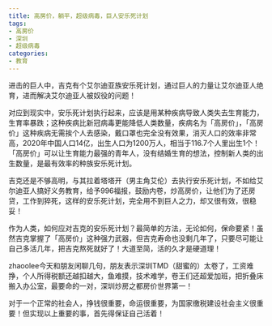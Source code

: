 ```yaml
---
title: 高房价，躺平，超级病毒，巨人安乐死计划
tags: 
- 高房价
- 深圳
- 超级病毒
categories:
- 教育
---
```




进击的巨人中，吉克有个艾尔迪亚族安乐死计划，通过巨人的力量让艾尔迪亚人绝育，进而解决艾尔迪亚人被奴役的问题！

对应到现实中，安乐死计划执行起来，应该是用某种疾病导致人类失去生育能力，生育率暴跌；这种疾病比新冠病毒更能降低人类数量，疾病名为「高房价」，「高房价」这种疾病无需挨个人去感染，戴口罩也完全没有效果，消灭人口的效率非常高，2020年中国人口14亿，出生人口为1200万人，相当于116.7个人里出生1个！「高房价」可以让生育能力最强的青年人，没有结婚生育的想法，控制新人类的出生数量，是最有效率的种族安乐死计划。

吉克还是不够高明，与其拉着塔塔开（男主角艾伦）去执行安乐死计划，不如给艾尔迪亚人搞好义务教育，给予996福报，鼓励内卷，炒高房价，让他们为了还房贷，工作到猝死，这样的安乐死计划，完全用不到巨人之力，却又很有效，很稳妥！

作为人类，如何应对吉克的安乐死计划？最简单的方法，无论如何，保命要紧！虽然吉克掌握了「高房价」这种强力武器，但吉克寿命也没剩几年了，只要尽可能让自己多活几年，把吉克熬死就好了！大道至简，活的久才是硬道理！

zhaoolee今天和朋友闲聊几句，朋友表示深圳TMD（甜蜜的）太卷了，工资难挣，个人所得税额还越扣越大，鱼难摸，技术难学，卷王们还超爱加班，把折叠床搬入办公室，最要命的一对，深圳炒房之都房价世界第一！

对于一个正常的社会人，挣钱很重要，命运很重要，为国家缴税建设社会主义很重要！但实现以上重要的事，首先得保证自己活着！


